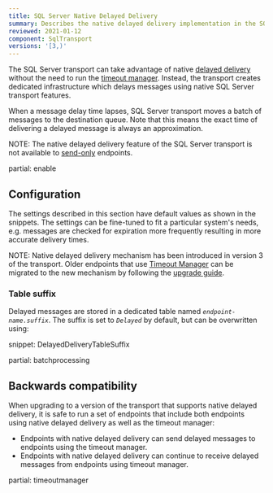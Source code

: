 ```yaml
---
title: SQL Server Native Delayed Delivery
summary: Describes the native delayed delivery implementation in the SQL Server transport
reviewed: 2021-01-12
component: SqlTransport
versions: '[3,)'
---
```


The SQL Server transport can take advantage of native [delayed delivery](/nservicebus/messaging/delayed-delivery.md) without the need to run the [timeout manager](/nservicebus/messaging/timeout-manager.md). Instead, the transport creates dedicated infrastructure which delays messages using native SQL Server transport features.

When a message delay time lapses, SQL Server transport moves a batch of messages to the destination queue. Note that this means the exact time of delivering a delayed message is always an approximation.

NOTE: The native delayed delivery feature of the SQL Server transport is not available to [send-only](/nservicebus/hosting/#self-hosting-send-only-hosting) endpoints.

partial: enable

## Configuration

The settings described in this section have default values as shown in the snippets. The settings can be fine-tuned to fit a particular system's needs, e.g. messages are checked for expiration more frequently resulting in more accurate delivery times.

NOTE: Native delayed delivery mechanism has been introduced in version 3 of the transport. Older endpoints that use [Timeout Manager](/nservicebus/messaging/timeout-manager.md) can be migrated to the new mechanism by following the [upgrade guide](/transports/upgrades/sqlserver-3to31.md).

### Table suffix

Delayed messages are stored in a dedicated table named _`endpoint-name.suffix`_. The suffix is set to _`Delayed`_ by default, but can be overwritten using:

snippet: DelayedDeliveryTableSuffix

partial: batchprocessing

## Backwards compatibility

When upgrading to a version of the transport that supports native delayed delivery, it is safe to run a set of endpoints that include both endpoints using native delayed delivery as well as the timeout manager:

* Endpoints with native delayed delivery can send delayed messages to endpoints using the timeout manager.
* Endpoints with native delayed delivery can continue to receive delayed messages from endpoints using timeout manager.

partial: timeoutmanager
